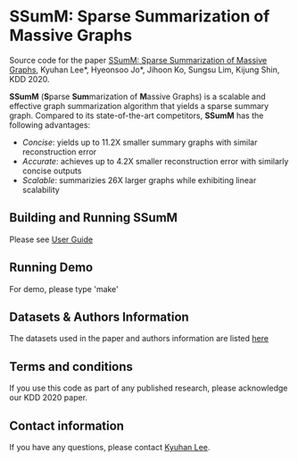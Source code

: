 # SSumM: Sparse Summarization of Massive Graphs
Source code for the paper [SSumM: Sparse Summarization of Massive Graphs](), Kyuhan Lee*, Hyeonsoo Jo*, Jihoon Ko, Sungsu Lim, Kijung Shin, KDD 2020.

**SSumM** (**S**parse **Sum**marization of **M**assive Graphs) is a scalable and effective graph summarization algorithm that yields a sparse summary graph. Compared to its state-of-the-art competitors, **SSumM** has the following advantages:
* *Concise*: yields up to 11.2X smaller summary graphs with similar reconstruction error
* *Accurate*: achieves up to 4.2X smaller reconstruction error with similarly concise outputs
* *Scalable*: summarizies 26X larger graphs while exhibiting linear scalability

## Building and Running **SSumM**
Please see [User Guide](user_guide.pdf)

## Running Demo
For demo, please type 'make'

## Datasets & Authors Information
The datasets used in the paper and authors information are listed [here](http://dmlab.kaist.ac.kr/ssumm/)

## Terms and conditions
If you use this code as part of any published research, please acknowledge our KDD 2020 paper.

## Contact information
If you have any questions, please contact [Kyuhan Lee]().
